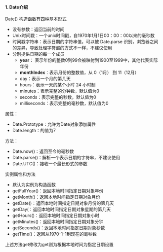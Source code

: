 #### 1. Date介绍

Date() 构造函数有四种基本形式

- 没有参数：返回当前的时间
- Unix时间戳：一个unix时间戳，自1970年1月1日00：00：00以来的毫秒数
- 时间戳字符串：表示日期的字符串值，可以被 Date.parse 识别，浏览器之间的差异，导致处理字符窗的方式不一样，不建议使用
- 分别提供日期的每一个成员
  - **year**： 表示年份的整数0到99会被映射到1900至1999中，其他代表实际年份
  - **monthIndex**：表示月份的整数值，从 0（1月） 到 11（12月）
  - day：表示一个月的第几天
  - hours：表示一天的某个小时 24 小时制
  - minutes：表示完整的分钟数，默认值为0
  - seconds：表示完整的秒数，默认值为0
  - milliseconds：表示完整的毫秒数，默认值为0

属性：

- Date.Prototype：允许为Date对象添加属性
- Date.length：的值为7

方法：

- Date.now()：返回至今的毫秒数
- Date.parse()：解析一个表示日期的字符串，不建议使用
- Date.UTC()：接收一个最长形式的参数

实例属性和方法

- 默认为实例为构造函数
- getFullYear()：返回本地时间指定日期对象年份
- getMonth()：返回本地时间指定日期对象月份
- getDate()：返回本地时间指定日期对象月份的第几天
- getDay(：返回本地时间指定日期对象星期的第几天
- getHours()：返回本地时间指定日期对象小时
- getMinutes()：返回本地时间指定日期对象分钟
- getSeconds()：返回本地时间指定日期对象秒数
- getTime()：返回从1970-1-1到现在的毫秒数

上述方法get修改为get则为根据本地时间为指定日期设置

